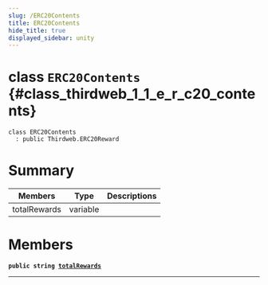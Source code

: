 ```yaml
---
slug: /ERC20Contents
title: ERC20Contents
hide_title: true
displayed_sidebar: unity
---
```


# class `ERC20Contents` {#class_thirdweb_1_1_e_r_c20_contents}

```
class ERC20Contents
  : public Thirdweb.ERC20Reward
```

# Summary

| Members      | Type     | Descriptions |
| ------------ | -------- | ------------ |
| totalRewards | variable |              |

# Members

**`public string `[`totalRewards`](#class_thirdweb_1_1_e_r_c20_contents_1a16f23a3f71887fed96908273954f472d)**

---
